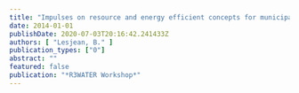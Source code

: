 ```yaml
---
title: "Impulses on resource and energy efficient concepts for municipal wastewater treatment plants: the ‘resource / energy’ nexus"
date: 2014-01-01
publishDate: 2020-07-03T20:16:42.241433Z
authors: [ "Lesjean, B." ]
publication_types: ["0"]
abstract: ""
featured: false
publication: "*R3WATER Workshop*"
---
```



